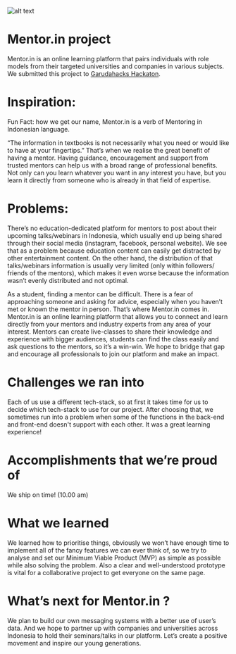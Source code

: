 ![alt text](https://res.cloudinary.com/valentinesalim/image/upload/v1597760826/Devpost_logo_copy1_teyq9n.jpg)

# Mentor.in project 
Mentor.in is an online learning platform that pairs individuals with role models from their targeted universities and companies in various subjects.
We submitted this project to [Garudahacks Hackaton](https://devpost.com/software/mentor-in-69j1u7).

# Inspiration:
Fun Fact: how we get our name, Mentor.in is a verb of Mentoring in Indonesian language.

“The information in textbooks is not necessarily what you need or would like to have at your fingertips.” That’s when we realise the great benefit of having a mentor. Having guidance, encouragement and support from trusted mentors can help us with a broad range of professional benefits. Not only can you learn whatever you want in any interest you have, but you learn it directly from someone who is already in that field of expertise.

# Problems:
There’s no education-dedicated platform for mentors to post about their upcoming talks/webinars in Indonesia, which usually end up being shared through their social media (instagram, facebook, personal website). We see that as a problem because education content can easily get distracted by other entertainment content. On the other hand, the distribution of that talks/webinars information is usually very limited (only within followers/ friends of the mentors), which makes it even worse because the information wasn’t evenly distributed and not optimal.

As a student, finding a mentor can be difficult. There is a fear of approaching someone and asking for advice, especially when you haven’t met or known the mentor in person. That’s where Mentor.in comes in. Mentor.in is an online learning platform that allows you to connect and learn directly from your mentors and industry experts from any area of your interest. Mentors can create live-classes to share their knowledge and experience with bigger audiences, students can find the class easily and ask questions to the mentors, so it’s a win-win. We hope to bridge that gap and encourage all professionals to join our platform and make an impact.

# Challenges we ran into
Each of us use a different tech-stack, so at first it takes time for us to decide which tech-stack to use for our project. After choosing that, we sometimes run into a problem when some of the functions in the back-end and front-end doesn't support with each other. It was a great learning experience!

# Accomplishments that we’re proud of
We ship on time! (10.00 am)

# What we learned
We learned how to prioritise things, obviously we won’t have enough time to implement all of the fancy features we can ever think of, so we try to analyse and set our Minimum Viable Product (MVP) as simple as possible while also solving the problem. Also a clear and well-understood prototype is vital for a collaborative project to get everyone on the same page.

# What’s next for Mentor.in ?
We plan to build our own messaging systems with a better use of user’s data. And we hope to partner up with companies and universities across Indonesia to hold their seminars/talks in our platform. Let’s create a positive movement and inspire our young generations.
